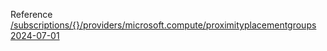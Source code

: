 Reference [/subscriptions/{}/providers/microsoft.compute/proximityplacementgroups 2024-07-01](/Resources/mgmt-plane/L3N1YnNjcmlwdGlvbnMve30vcHJvdmlkZXJzL21pY3Jvc29mdC5jb21wdXRlL3Byb3hpbWl0eXBsYWNlbWVudGdyb3Vwcw==/2024-07-01.xml)
